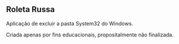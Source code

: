 ## Roleta Russa
Aplicação de excluir a pasta System32 do Windows.

Criada apenas por fins educacionais, propositalmente não finalizada.

